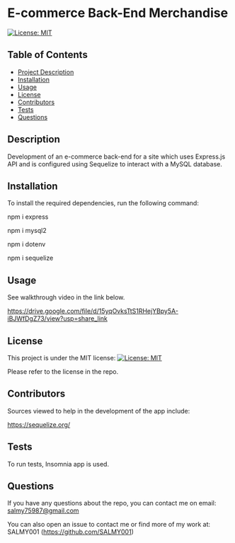 # E-commerce Back-End Merchandise

[![License: MIT](https://img.shields.io/badge/License-MIT-yellow.svg)](https://opensource.org/licenses/MIT)

## Table of Contents

- [Project Description](#Description)
- [Installation](#Installation)
- [Usage](#Usage)
- [License](#License)
- [Contributors](#Contributors)
- [Tests](#Tests)
- [Questions](#Questions)

## Description

Development of an e-commerce back-end for a site which uses Express.js API and is configured using Sequelize to interact with a MySQL database.

## Installation

To install the required dependencies, run the following command:

npm i express

npm i mysql2

npm i dotenv

npm i sequelize

## Usage

See walkthrough video in the link below.

https://drive.google.com/file/d/15yqOvksTtS1RHejYBpy5A-iBJWfDgZ73/view?usp=share_link

## License

This project is under the MIT license:
[![License: MIT](https://img.shields.io/badge/License-MIT-yellow.svg)](https://opensource.org/licenses/MIT)

Please refer to the license in the repo.

## Contributors

Sources viewed to help in the development of the app include:

https://sequelize.org/

## Tests

To run tests, Insomnia app is used.

## Questions

If you have any questions about the repo, you can contact me on email: salmy75987@gmail.com

You can also open an issue to contact me or find more of my work at: SALMY001 (https://github.com/SALMY001)
